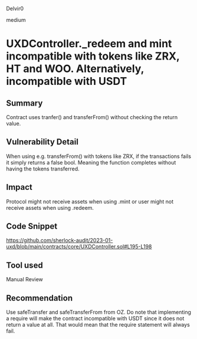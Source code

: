 Delvir0

medium

# UXDController._redeem and mint incompatible with tokens like ZRX, HT and WOO. Alternatively, incompatible with USDT

## Summary
Contract uses tranfer() and transferFrom() without checking the return value. 

## Vulnerability Detail
When using e.g. transferFrom() with tokens like ZRX, if the transactions fails it simply returns a false bool. Meaning the function completes without having the tokens transferred. 
## Impact
Protocol might not receive assets when using .mint or user might not receive assets when using .redeem.
## Code Snippet
https://github.com/sherlock-audit/2023-01-uxd/blob/main/contracts/core/UXDController.sol#L195-L198
## Tool used

Manual Review

## Recommendation
Use safeTransfer and safeTransferFrom from OZ. Do note that implementing a require will make the contract incompatible with USDT since it does not return a value at all. That would mean that the require statement will always fail. 